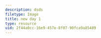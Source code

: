 ```yaml
---
description: dsds
filetype: Image
title: new day 1
type: resource
uid: 2f44a0cc-16e9-457e-8f07-90fca9a85489
---
```

